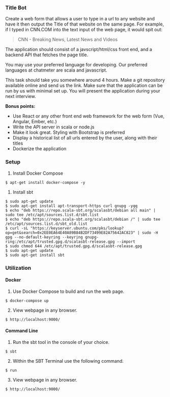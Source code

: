 ### Title Bot  

Create a web form that allows a user to type in a url to any website and have it then output the Title of that website on the same page. For example, if I typed in CNN.COM into the text input of the web page, it would spit out:

> CNN - Breaking News, Latest News and Videos

The application should consist of a javscript/html/css front end, and a backend API that fetches the page title.

You may use your preferred language for developing. Our preferred languages at chatmeter are scala and javascript.

This task should take you somewhere around 4 hours. Make a git repository available online and send us the link. Make sure that the application can be run by us with minimal set up. You will present the application during your next interview.

**Bonus points:**
- Use React or any other front end web framework for the web form (Vue, Angular, Ember, etc.)
- Write the API server in scala or node.js
- Make it look great. Styling with Bootstrap is preferred
- Display a historical list of all urls entered by the user, along with their titles
- Dockerize the application


### Setup  

1. Install Docker Compose  
```
$ apt-get install docker-compose -y  
```

1. Install sbt  
```
$ sudo apt-get update
$ sudo apt-get install apt-transport-https curl gnupg -yqq
$ echo "deb https://repo.scala-sbt.org/scalasbt/debian all main" | sudo tee /etc/apt/sources.list.d/sbt.list
$ echo "deb https://repo.scala-sbt.org/scalasbt/debian /" | sudo tee /etc/apt/sources.list.d/sbt_old.list
$ curl -sL "https://keyserver.ubuntu.com/pks/lookup?op=get&search=0x2EE0EA64E40A89B84B2DF73499E82A75642AC823" | sudo -H gpg --no-default-keyring --keyring gnupg-ring:/etc/apt/trusted.gpg.d/scalasbt-release.gpg --import
$ sudo chmod 644 /etc/apt/trusted.gpg.d/scalasbt-release.gpg
$ sudo apt-get update
$ sudo apt-get install sbt
```

### Utilization  
#### Docker  
1. Use Docker Compose to build and run the web page.  
```
$ docker-compose up  
```

2. View webpage in any browser.  
```
$ http://localhost:9000/  
```

#### Command Line  
1.  Run the sbt tool in the console of your choice.  
```
$ sbt  
```

2. Within the SBT Terminal use the following command.  
```
$ run  
```

3. View webpage in any browser.  
```
$ http://localhost:9000/  
```
